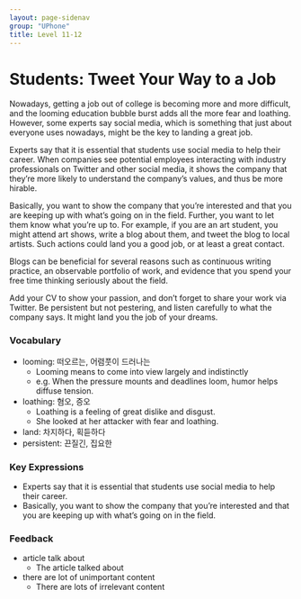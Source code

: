 ```yaml
---
layout: page-sidenav
group: "UPhone"
title: Level 11-12
---
```


# Students: Tweet Your Way to a Job

Nowadays, getting a job out of college is becoming more and more difficult, and the looming education bubble burst adds all the more fear and loathing. However, some experts say social media, which is something that just about everyone uses nowadays, might be the key to landing a great job.

Experts say that it is essential that students use social media to help their career. When companies see potential employees interacting with industry professionals on Twitter and other social media, it shows the company that they’re more likely to understand the company’s values, and thus be more hirable.

Basically, you want to show the company that you’re interested and that you are keeping up with what’s going on in the field. Further, you want to let them know what you’re up to. For example, if you are an art student, you might attend art shows, write a blog about them, and tweet the blog to local artists. Such actions could land you a good job, or at least a great contact.

Blogs can be beneficial for several reasons such as continuous writing practice, an observable portfolio of work, and evidence that you spend your free time thinking seriously about the field. 

Add your CV to show your passion, and don’t forget to share your work via Twitter. Be persistent but not pestering, and listen carefully to what the company says. It might land you the job of your dreams.

### Vocabulary

* looming: 떠오르는, 어렴풋이 드러나는
    * Looming means to come into view largely and indistinctly
    * e.g. When the pressure mounts and deadlines loom, humor helps diffuse tension.
* loathing: 혐오, 증오
    * Loathing is a feeling of great dislike and disgust.
    * She looked at her attacker with fear and loathing.
* land: 차지하다, 획듣하다
* persistent: 끈질긴, 집요한 

### Key Expressions

* Experts say that it is essential that students use social media to help their career.
* Basically, you want to show the company that you’re interested and that you are keeping up with what’s going on in the field.

### Feedback

* article talk about
    - The article talked about
* there are lot of unimportant content
    - There are lots of irrelevant content
